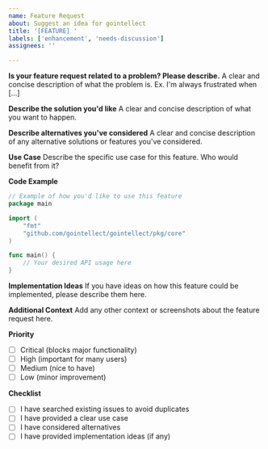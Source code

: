 ```yaml
---
name: Feature Request
about: Suggest an idea for gointellect
title: '[FEATURE] '
labels: ['enhancement', 'needs-discussion']
assignees: ''

---
```


**Is your feature request related to a problem? Please describe.**
A clear and concise description of what the problem is. Ex. I'm always frustrated when [...]

**Describe the solution you'd like**
A clear and concise description of what you want to happen.

**Describe alternatives you've considered**
A clear and concise description of any alternative solutions or features you've considered.

**Use Case**
Describe the specific use case for this feature. Who would benefit from it?

**Code Example**
```go
// Example of how you'd like to use this feature
package main

import (
    "fmt"
    "github.com/gointellect/gointellect/pkg/core"
)

func main() {
    // Your desired API usage here
}
```

**Implementation Ideas**
If you have ideas on how this feature could be implemented, please describe them here.

**Additional Context**
Add any other context or screenshots about the feature request here.

**Priority**
- [ ] Critical (blocks major functionality)
- [ ] High (important for many users)
- [ ] Medium (nice to have)
- [ ] Low (minor improvement)

**Checklist**
- [ ] I have searched existing issues to avoid duplicates
- [ ] I have provided a clear use case
- [ ] I have considered alternatives
- [ ] I have provided implementation ideas (if any)

